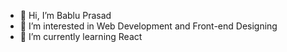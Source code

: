 - 👋 Hi, I’m Bablu Prasad
- 👀 I’m interested in Web Development and Front-end Designing
- 🌱 I’m currently learning React

<!---
bablu1996/bablu1996 is a ✨ special ✨ repository because its `README.md` (this file) appears on your GitHub profile.
You can click the Preview link to take a look at your changes.
--->
